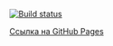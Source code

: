 [![Build status](https://ci.appveyor.com/api/projects/status/n99vk0soamiwyvjq?svg=true)](https://ci.appveyor.com/project/NMKD/ws-ahj)


[Ссылка на GitHub Pages]()
